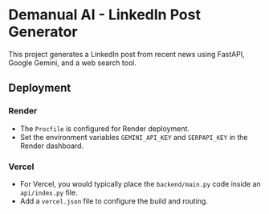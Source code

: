 
# Demanual AI - LinkedIn Post Generator

This project generates a LinkedIn post from recent news using FastAPI, Google Gemini, and a web search tool.

## Deployment

### Render
- The `Procfile` is configured for Render deployment.
- Set the environment variables `GEMINI_API_KEY` and `SERPAPI_KEY` in the Render dashboard.

### Vercel
- For Vercel, you would typically place the `backend/main.py` code inside an `api/index.py` file.
- Add a `vercel.json` file to configure the build and routing.
